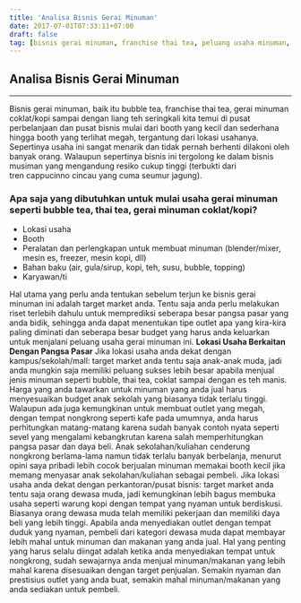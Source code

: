 ```yaml
---
title: 'Analisa Bisnis Gerai Minuman'
date: 2017-07-01T07:33:11+07:00
draft: false
tag: [bisnis gerai minuman, franchise thai tea, peluang usaha minuman, Tips, usaha es teh manis, usaha minuman es, usaha teh bubble]
---
```

## Analisa Bisnis Gerai Minuman
----
Bisnis gerai minuman, baik itu bubble tea, franchise thai tea, gerai minuman coklat/kopi sampai dengan liang teh seringkali kita temui di pusat perbelanjaan dan pusat bisnis mulai dari booth yang kecil dan sederhana hingga booth yang terlihat megah, tergantung dari lokasi usahanya. Sepertinya usaha ini sangat menarik dan tidak pernah berhenti dilakoni oleh banyak orang. Walaupun sepertinya bisnis ini tergolong ke dalam bisnis musiman yang mengandung resiko cukup tinggi (terbukti dari tren cappucinno cincau yang cuma seumur jagung).

### Apa saja yang dibutuhkan untuk mulai usaha gerai minuman seperti bubble tea, thai tea, gerai minuman coklat/kopi?

*   Lokasi usaha
*   Booth
*   Peralatan dan perlengkapan untuk membuat minuman (blender/mixer, mesin es, freezer, mesin kopi, dll)
*   Bahan baku (air, gula/sirup, kopi, teh, susu, bubble, topping)
*   Karyawan/ti

Hal utama yang perlu anda tentukan sebelum terjun ke bisnis gerai minuman ini adalah target market anda. Tentu saja anda perlu melakukan riset terlebih dahulu untuk memprediksi seberapa besar pangsa pasar yang anda bidik, sehingga anda dapat menentukan tipe outlet apa yang kira-kira paling diminati dan seberapa besar budget yang harus anda keluarkan untuk menjalani peluang usaha gerai minuman ini. **Lokasi Usaha Berkaitan Dengan Pangsa Pasar** Jika lokasi usaha anda dekat dengan kampus/sekolah/mall: target market anda tentu saja anak-anak muda, jadi anda mungkin saja memiliki peluang sukses lebih besar apabila menjual jenis minuman seperti bubble, thai tea, coklat sampai dengan es teh manis. Harga yang anda tawarkan untuk minuman yang anda jual harus menyesuaikan budget anak sekolah yang biasanya tidak terlalu tinggi. Walaupun ada juga kemungkinan untuk membuat outlet yang megah, dengan tempat nongkrong seperti kafe pada umumnya, anda harus perhitungkan matang-matang karena sudah banyak contoh nyata seperti sevel yang mengalami kebangkrutan karena salah memperhitungkan pangsa pasar dan daya beli. Anak sekolahan/kuliahan cenderung nongkrong berlama-lama namun tidak terlalu banyak berbelanja, menurut opini saya pribadi lebih cocok berjualan minuman memakai booth kecil jika memang menyasar anak sekolahan/kuliahan sebagai pembeli. Jika lokasi usaha anda dekat dengan perkantoran/pusat bisnis: target market anda tentu saja orang dewasa muda, jadi kemungkinan lebih bagus membuka usaha seperti warung kopi dengan tempat yang nyaman untuk berdiskusi. Biasanya orang dewasa muda telah memiliki pekerjaan dan memiliki daya beli yang lebih tinggi. Apabila anda menyediakan outlet dengan tempat duduk yang nyaman, pembeli dari kategori dewasa muda dapat membayar lebih mahal untuk minuman dan makanan yang anda jual. Hal yang penting yang harus selalu diingat adalah ketika anda menyediakan tempat untuk nongkrong, sudah sewajarnya anda menjual minuman/makanan yang lebih mahal karena disesuaikan dengan target penjualan. Semakin nyaman dan prestisius outlet yang anda buat, semakin mahal minuman/makanan yang anda sediakan untuk pembeli.